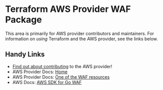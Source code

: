 # Terraform AWS Provider WAF Package

This area is primarily for AWS provider contributors and maintainers. For information on _using_ Terraform and the AWS provider, see the links below.


## Handy Links

* [Find out about contributing](../../../docs/contributing) to the AWS provider!
* AWS Provider Docs: [Home](https://registry.terraform.io/providers/hashicorp/aws/latest/docs)
* AWS Provider Docs: [One of the WAF resources](https://registry.terraform.io/providers/hashicorp/aws/latest/docs/resources/waf_byte_match_set)
* AWS Docs: [AWS SDK for Go WAF](https://docs.aws.amazon.com/sdk-for-go/api/service/waf/)
